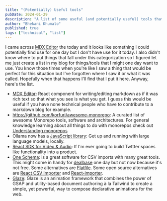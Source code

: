 ```yaml
---
title: "(Potentially) Useful tools"
pubDate: 2024-01-29
description: "A list of some useful (and potentially useful) tools that I use or might use in development projects"
author: "Bhekani Khumalo"
published: true
tags: ["technical", "list"]
---
```


I came across [MDX Editor](https://mdxeditor.dev/) the today and it looks like something I could potentially find use for one day but I don't have use for it today. I also didn't know where to put things that fall under this categorization so I figured let me just create a list in my blog for things/tools that I might one day want to use. You know those times when you're like I saw a thing that would be perfect for this situation but I've forgotten where I saw it or what it was called. Hopefully when that happens I'll find that I put it here. Anyway, here's the list.

- [MDX Editor](https://mdxeditor.dev/): React component for writing/editing markdown as if it was rich text so that what you see is what you get. I guess this would be useful if you have none technical people who have to contribute to a markdown blog for example.
- <https://github.com/korfuri/awesome-monorepo>: A curated list of awesome Monorepo tools, software and architectures. For general knowledge learning about all things to do with monorepos check out [Understanding monorepos](https://monorepo.tools/#understanding-monorepos)
- Ollama now has a [JavaScript library](https://ollama.ai/blog/python-javascript-libraries?ck_subscriber_id=582592156): Get up and running with large language models, locally.
- [React SDK for Video & Audio](https://getstream.io/video/sdk/react/?utm_source=Bytes&utm_medium=promoted_newsletter&utm_content=developer&utm_campaign=newsletter_content_ad&ck_subscriber_id=582592156): If I'm ever going to build Twttter spaces like functionality into a product.
- [One Schema](https://www.oneschema.co/pricing?utm_medium=newsletter&utm_source=bytes.dev&utm_campaign=50104279): is a great software for CSV imports with many great tools. This might come in handy for [dealbase](https://dealbase.africa) one day but not now because it's not free. Some alternatives are [Flatfile](https://flatfile.com/). Some open source alternatives are [React CSV Importer](https://github.com/beamworks/react-csv-importer) and [React-importer](https://github.com/czhu12/react-importer).
- [Glaze](https://glaze.dev/): Glaze is an animation framework that combines the power of GSAP and utility-based document authoring à la Tailwind to create a simple, yet powerful, way to compose declarative animations for the web.
